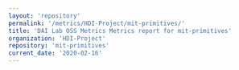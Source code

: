 ```yaml
---
layout: 'repository'
permalink: '/metrics/HDI-Project/mit-primitives/'
title: 'DAI Lab OSS Metrics Metrics report for mit-primitives'
organization: 'HDI-Project'
repository: 'mit-primitives'
current_date: '2020-02-16'
---
```

